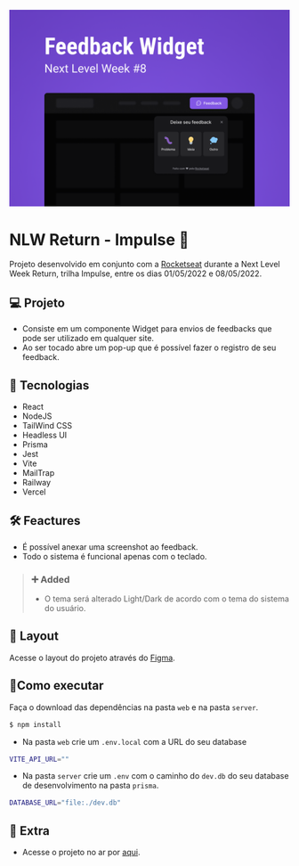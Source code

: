 <p align="center" >
    <img alt="capa" src="./assets-readme/Capa.png">
</p>
<p aling="center">

# NLW Return - Impulse 🚀
Projeto desenvolvido em conjunto com a [Rocketseat](https://www.rocketseat.com.br/) durante a Next Level Week Return, trilha Impulse, entre os dias 01/05/2022 e 08/05/2022.

## 💻 Projeto 
- Consiste em um componente Widget para envios de feedbacks que pode ser utilizado em qualquer site.
- Ao ser tocado abre um pop-up que é possível fazer o registro de seu feedback.

## 🧪 Tecnologias
- React
- NodeJS
- TailWind CSS
- Headless UI
- Prisma
- Jest
- Vite
- MailTrap
- Railway
- Vercel

## 🛠️ Feactures
- É possível anexar uma screenshot ao feedback.
- Todo o sistema é funcional apenas com o teclado.
> ### ➕ Added  
> - O tema será alterado Light/Dark de acordo com o tema do sistema do usuário.

## 🔮 Layout
Acesse o layout do projeto através do [Figma](https://www.figma.com/community/file/1102912516166573468).

## 📄Como executar
Faça o download das dependências na pasta `web` e na pasta `server`.
```bash
$ npm install
```
- Na pasta `web` crie um `.env.local` com a URL do seu database
```bash
VITE_API_URL=""
```
- Na pasta `server` crie um `.env` com o caminho do `dev.db` do seu database de desenvolvimento na pasta `prisma`.
```bash
DATABASE_URL="file:./dev.db"
```
## 💭 Extra
- Acesse o projeto no ar por [aqui](https://nlw-return-impulse-sigma.vercel.app/).